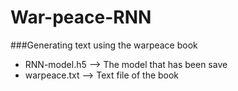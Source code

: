 # War-peace-RNN
###Generating text using the warpeace book

- RNN-model.h5 --> The model that has been save
- warpeace.txt --> Text file of the book
